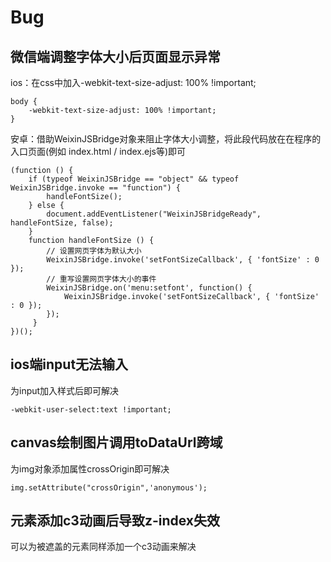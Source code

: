 # Bug

## 微信端调整字体大小后页面显示异常

ios：在css中加入-webkit-text-size-adjust: 100% !important;
```
body {
    -webkit-text-size-adjust: 100% !important;
}
```
安卓：借助WeixinJSBridge对象来阻止字体大小调整，将此段代码放在在程序的入口页面(例如 index.html / index.ejs等)即可
```
(function () {
    if (typeof WeixinJSBridge == "object" && typeof WeixinJSBridge.invoke == "function") {
        handleFontSize();
    } else {
        document.addEventListener("WeixinJSBridgeReady", handleFontSize, false);
    }
    function handleFontSize () {
        // 设置网页字体为默认大小
        WeixinJSBridge.invoke('setFontSizeCallback', { 'fontSize' : 0 });
        // 重写设置网页字体大小的事件
        WeixinJSBridge.on('menu:setfont', function() {
            WeixinJSBridge.invoke('setFontSizeCallback', { 'fontSize' : 0 });
        });
     }
})();
```

## ios端input无法输入
为input加入样式后即可解决
```
-webkit-user-select:text !important;
```

## canvas绘制图片调用toDataUrl跨域
为img对象添加属性crossOrigin即可解决
```
img.setAttribute("crossOrigin",'anonymous');
```

## 元素添加c3动画后导致z-index失效
可以为被遮盖的元素同样添加一个c3动画来解决
